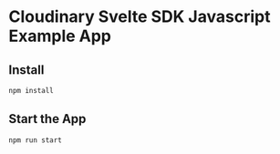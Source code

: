 # Cloudinary Svelte SDK Javascript Example App

## Install


```bash
npm install
```

## Start the App

```bash
npm run start
```
